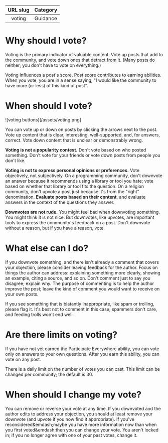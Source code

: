 | URL slug | Category |
|:--------:|:--------:|
| voting | Guidance |

# Why should I vote?

Voting is the primary indicator of valuable content.  Vote up posts that add to the community, and vote down ones that detract from it.  (Many posts do neither; you don't have to vote on everything.)

Voting influences a post's score.  Post score contributes to earning abilities.  When you vote, you are in a sense saying, "I would like the community to have more (or less) of this kind of post".


# When should I vote?

![voting buttons](/assets/voting.png]

You can vote up or down on posts by clicking the arrows next to the post.  Vote up content that is clear, interesting, well-supported, and, for answers, correct.  Vote down content that is unclear or demonstrably wrong.

**Voting is not a popularity contest.**  Don't vote based on who posted something.  Don't vote for your friends or vote down posts from people you don't like.  

**Voting is not to express personal opinions or preferences.**  Vote objectively, not subjectively.  On a programming community, don't downvote an answer because it recommends using a library or tool you hate; vote based on whether that library or tool fits the question.  On a religion community, don't upvote a post just because it's from the "right" denomination.  **Evaluate posts based on their content**, and evaluate answers in the context of the questions they answer.

**Downvotes are not rude.**  You might feel bad when downvoting something.  You might think it is not nice.  But downvotes, like upvotes, are important tools to express the community's feedback on a post.  Don't downvote without a reason, but if you have a reason, vote.


# What else can I do?

If you downvote something, and there isn't already a comment that covers your objection, please consider leaving feedback for the author.  Focus on things the author can address: explaining something more clearly, showing an example, citing a source, and so on.  Don't comment just to say you disagree; explain why.  The purpose of commenting is to help the author improve the post; leave the kind of comment you would want to receive on your own posts.

If you see something that is blatantly inappropriate, like spam or trolling, please flag it.  It's best not to comment in this case; spammers don't care, and feeding trolls won't end well.


# Are there limits on voting?

If you have not yet earned the Participate Everywhere ability, you can vote only on answers to your own questions.  After you earn this ability, you can vote on any post.

There is a daily limit on the number of votes you can cast.  This limit can be changed per community; the default is 30.


# When should I change my vote?

You can remove or reverse your vote at any time.  If you downvoted and the author edits to address your objection, you should at least remove your downvote (and upvote if you now find it appropriate).  If you've reconsidered&emdash;maybe you have more information now than when you first voted&emdash;then you can change your vote.  You aren't locked in; if you no longer agree with one of your past votes, change it.



